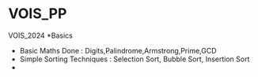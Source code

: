 # VOIS_PP
VOIS_2024
*Basics 
- Basic Maths Done : Digits,Palindrome,Armstrong,Prime,GCD
- Simple Sorting Techniques : Selection Sort, Bubble Sort, Insertion Sort
- 
